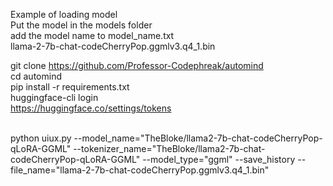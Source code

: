 Example of loading model<br />
Put the model in the models folder<br />
add the model name to model_name.txt<br />
llama-2-7b-chat-codeCherryPop.ggmlv3.q4_1.bin<br />

git clone https://github.com/Professor-Codephreak/automind<br />
cd automind<br />
pip install -r requirements.txt<br />
huggingface-cli login<br />
https://huggingface.co/settings/tokens<br /><br />

python uiux.py --model_name="TheBloke/llama2-7b-chat-codeCherryPop-qLoRA-GGML" --tokenizer_name="TheBloke/llama2-7b-chat-codeCherryPop-qLoRA-GGML" --model_type="ggml" --save_history --file_name="llama-2-7b-chat-codeCherryPop.ggmlv3.q4_1.bin"
